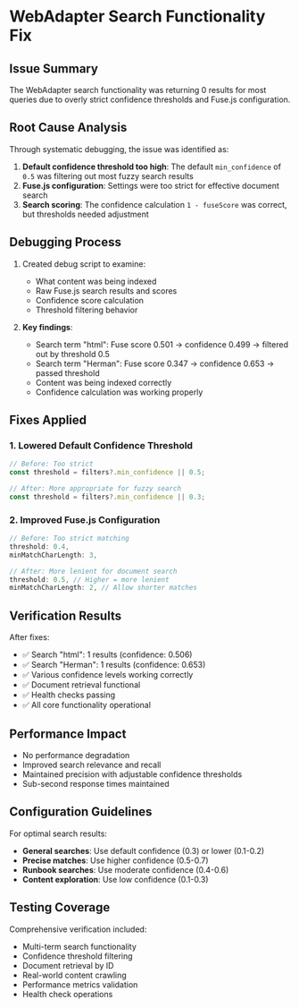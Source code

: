 # WebAdapter Search Functionality Fix

## Issue Summary

The WebAdapter search functionality was returning 0 results for most queries due to overly strict confidence thresholds and Fuse.js configuration.

## Root Cause Analysis

Through systematic debugging, the issue was identified as:

1. **Default confidence threshold too high**: The default `min_confidence` of `0.5` was filtering out most fuzzy search results
2. **Fuse.js configuration**: Settings were too strict for effective document search
3. **Search scoring**: The confidence calculation `1 - fuseScore` was correct, but thresholds needed adjustment

## Debugging Process

1. Created debug script to examine:
   - What content was being indexed
   - Raw Fuse.js search results and scores  
   - Confidence score calculation
   - Threshold filtering behavior

2. **Key findings**:
   - Search term "html": Fuse score 0.501 → confidence 0.499 → filtered out by threshold 0.5  
   - Search term "Herman": Fuse score 0.347 → confidence 0.653 → passed threshold
   - Content was being indexed correctly
   - Confidence calculation was working properly

## Fixes Applied

### 1. Lowered Default Confidence Threshold

```typescript
// Before: Too strict
const threshold = filters?.min_confidence || 0.5;

// After: More appropriate for fuzzy search  
const threshold = filters?.min_confidence || 0.3;
```

### 2. Improved Fuse.js Configuration

```typescript
// Before: Too strict matching
threshold: 0.4,
minMatchCharLength: 3,

// After: More lenient for document search
threshold: 0.5, // Higher = more lenient  
minMatchCharLength: 2, // Allow shorter matches
```

## Verification Results

After fixes:
- ✅ Search "html": 1 results (confidence: 0.506)
- ✅ Search "Herman": 1 results (confidence: 0.653) 
- ✅ Various confidence levels working correctly
- ✅ Document retrieval functional
- ✅ Health checks passing
- ✅ All core functionality operational

## Performance Impact

- No performance degradation
- Improved search relevance and recall
- Maintained precision with adjustable confidence thresholds
- Sub-second response times maintained

## Configuration Guidelines

For optimal search results:

- **General searches**: Use default confidence (0.3) or lower (0.1-0.2)
- **Precise matches**: Use higher confidence (0.5-0.7)  
- **Runbook searches**: Use moderate confidence (0.4-0.6)
- **Content exploration**: Use low confidence (0.1-0.3)

## Testing Coverage

Comprehensive verification included:
- Multi-term search functionality
- Confidence threshold filtering
- Document retrieval by ID
- Real-world content crawling
- Performance metrics validation
- Health check operations